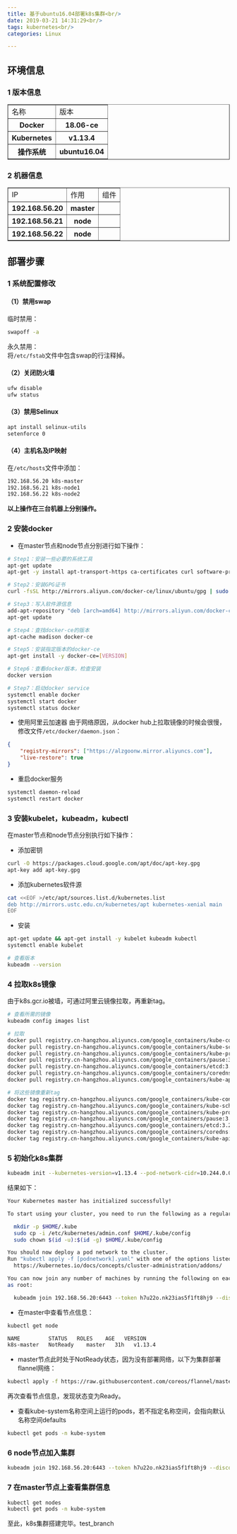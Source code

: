 ```yaml
---
title: 基于ubuntu16.04部署k8s集群<br/>
date: 2019-03-21 14:31:29<br/>
tags: kubernetes<br/>
categories: Linux

---
```


## 环境信息
### 1 版本信息
<table border="1" width="80%" align="center"><tr><td>名称</td><td>版本</td></tr><tr><th>Docker</th><th>18.06-ce</th></tr><tr><th>Kubernetes</th><th>v1.13.4</th></tr><tr><th>操作系统</th><th>ubuntu16.04</th></tr></table>

### 2 机器信息
<table border="1" width="80%" align="center"><tr><td>IP</td><td>作用</td><td>组件</td></tr><tr><th>192.168.56.20</th><th>master</th><th></th></tr><tr><th>192.168.56.21</th><th>node</th><th></th></tr><tr><th>192.168.56.22</th><th>node</th><th></th></tr></table>

## 部署步骤
### 1 系统配置修改
#### （1）禁用swap
临时禁用：

```sh
swapoff -a
```

永久禁用：                  
将`/etc/fstab`文件中包含swap的行注释掉。

#### （2）关闭防火墙
```sh
ufw disable
ufw status
```

#### （3）禁用Selinux
```sh
apt install selinux-utils
setenforce 0
```

#### （4）主机名及IP映射
在`/etc/hosts`文件中添加：

```sh
192.168.56.20 k8s-master
192.168.56.21 k8s-node1
192.168.56.22 k8s-node2
```
<b>以上操作在三台机器上分别操作。</b>

### 2 安装docker
* 在master节点和node节点分别进行如下操作：

```sh
# Step1：安装一些必要的系统工具
apt-get update
apt-get -y install apt-transport-https ca-certificates curl software-properties-common

# Step2：安装GPG证书
curl -fsSL http://mirrors.aliyun.com/docker-ce/linux/ubuntu/gpg | sudo apt-key add -

# Step3：写入软件源信息
add-apt-repository "deb [arch=amd64] http://mirrors.aliyun.com/docker-ce/linux/ubuntu $(lsb_release -cs) stable"
apt-get update

# Step4：查找docker-ce的版本
apt-cache madison docker-ce

# Step5：安装指定版本的docker-ce
apt-get install -y docker-ce=[VERSION]

# Step6：查看docker版本，检查安装
docker version

# Step7：启动docker service
systemctl enable docker
systemctl start docker 
systemctl status docker
```

* 使用阿里云加速器
由于网络原因，从docker hub上拉取镜像的时候会很慢，修改文件`/etc/docker/daemon.json`：

```json
{
    "registry-mirrors": ["https://alzgoonw.mirror.aliyuncs.com"],
    "live-restore": true
}
```

* 重启docker服务

```sh
systemctl daemon-reload
systemctl restart docker
```

### 3 安装kubelet，kubeadm，kubectl
在master节点和node节点分别执行如下操作：

* 添加密钥

```sh
curl -O https://packages.cloud.google.com/apt/doc/apt-key.gpg
apt-key add apt-key.gpg
```

* 添加kubernetes软件源

```sh
cat <<EOF >/etc/apt/sources.list.d/kubernetes.list
deb http://mirrors.ustc.edu.cn/kubernetes/apt kubernetes-xenial main
EOF
```

* 安装

```sh
apt-get update && apt-get install -y kubelet kubeadm kubectl
systemctl enable kubelet

# 查看版本
kubeadm --version
```

### 4 拉取k8s镜像
由于k8s.gcr.io被墙，可通过阿里云镜像拉取，再重新tag。

```sh
# 查看所需的镜像
kubeadm config images list

# 拉取
docker pull registry.cn-hangzhou.aliyuncs.com/google_containers/kube-controller-manager:v1.13.4
docker pull registry.cn-hangzhou.aliyuncs.com/google_containers/kube-scheduler:v1.13.4
docker pull registry.cn-hangzhou.aliyuncs.com/google_containers/kube-proxy:v1.13.4
docker pull registry.cn-hangzhou.aliyuncs.com/google_containers/pause:3.1
docker pull registry.cn-hangzhou.aliyuncs.com/google_containers/etcd:3.2.24
docker pull registry.cn-hangzhou.aliyuncs.com/google_containers/coredns:1.2.6
docker pull registry.cn-hangzhou.aliyuncs.com/google_containers/kube-apiserver:v1.13.4

# 将这些镜像重新tag
docker tag registry.cn-hangzhou.aliyuncs.com/google_containers/kube-controller-manager:v1.13.4 k8s.gcr.io/kube-controller-manager:v1.13.4
docker tag registry.cn-hangzhou.aliyuncs.com/google_containers/kube-scheduler:v1.13.4 k8s.gcr.io/kube-scheduler:v1.13.4
docker tag registry.cn-hangzhou.aliyuncs.com/google_containers/kube-proxy:v1.13.4 k8s.gcr.io/kube-proxy:v1.13.4
docker tag registry.cn-hangzhou.aliyuncs.com/google_containers/pause:3.1 k8s.gcr.io/pause:3.1
docker tag registry.cn-hangzhou.aliyuncs.com/google_containers/etcd:3.2.24 k8s.gcr.io/etcd:3.2.24
docker tag registry.cn-hangzhou.aliyuncs.com/google_containers/coredns:1.2.6 k8s.gcr.io/coredns:1.2.6
docker tag registry.cn-hangzhou.aliyuncs.com/google_containers/kube-apiserver:v1.13.4 k8s.gcr.io/kube-apiserver:v1.13.4

```

### 5 初始化k8s集群
```sh
kubeadm init --kubernetes-version=v1.13.4 --pod-network-cidr=10.244.0.0/16 --service-cidr=10.96.0.0/12 --apiserver-advertise-address=192.168.56.20 --token-ttl=0 --ignore-preflight-errors=Swap

```

结果如下：

```sh
Your Kubernetes master has initialized successfully!

To start using your cluster, you need to run the following as a regular user:

  mkdir -p $HOME/.kube
  sudo cp -i /etc/kubernetes/admin.conf $HOME/.kube/config
  sudo chown $(id -u):$(id -g) $HOME/.kube/config

You should now deploy a pod network to the cluster.
Run "kubectl apply -f [podnetwork].yaml" with one of the options listed at:
  https://kubernetes.io/docs/concepts/cluster-administration/addons/

You can now join any number of machines by running the following on each node
as root:

  kubeadm join 192.168.56.20:6443 --token h7u22o.nk23ias5f1ft8hj9 --discovery-token-ca-cert-hash sha256:9f93785608c9a9de3e5d74e9ed30b8302691abfee7efd946a8c1b80d8582fe92
```

* 在master中查看节点信息：

```sh
kubectl get node

NAME         STATUS   ROLES    AGE   VERSION
k8s-master   NotReady    master   31h   v1.13.4
```

* master节点此时处于NotReady状态，因为没有部署网络，以下为集群部署flannel网络：

```sh
kubectl apply -f https://raw.githubusercontent.com/coreos/flannel/master/Documentation/kube-flannel.yml
```

再次查看节点信息，发现状态变为Ready。

* 查看kube-system名称空间上运行的pods，若不指定名称空间，会指向默认名称空间defaults

```sh
kubectl get pods -n kube-system
```



### 6 node节点加入集群

```sh
kubeadm join 192.168.56.20:6443 --token h7u22o.nk23ias5f1ft8hj9 --discovery-token-ca-cert-hash sha256:9f93785608c9a9de3e5d74e9ed30b8302691abfee7efd946a8c1b80d8582fe92
```

### 7 在master节点上查看集群信息

```sh
kubectl get nodes
kubectl get pods -n kube-system
```

至此，k8s集群搭建完毕。test_branch
